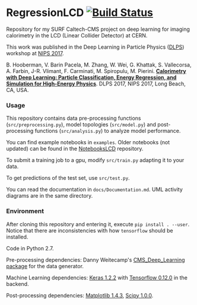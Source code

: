 # RegressionLCD [![Build Status](https://travis-ci.org/vitoriapacela/RegressionLCD.svg?branch=master)](https://travis-ci.org/vitoriapacela/RegressionLCD)


Repository for my SURF Caltech-CMS project on deep learning for imaging calorimetry in the LCD (Linear Collider Detector) at CERN.

This work was published in the Deep Learning in Particle Physics ([DLPS](https://dl4physicalsciences.github.io/)) workshop at [NIPS 2017](https://nips.cc/Conferences/2017).

B. Hooberman, V. Barin Pacela, M. Zhang, W. Wei, G. Khattak, S. Vallecorsa, A. Farbin, J-R. Vlimant, F. Carminati, M. Spiropulu, M. Pierini. [**Calorimetry with Deep Learning: Particle Classification, Energy Regression, and Simulation for High-Energy Physics**](https://dl4physicalsciences.github.io/files/nips_dlps_2017_15.pdf). DLPS 2017, NIPS 2017, Long Beach, CA, USA.

### Usage
This repository contains data pre-processing functions (`src/preprocessing.py`), model topologies (`src/model.py`) and post-processing functions (`src/analysis.py`) to analyze model performance.

You can find example notebooks in `examples`. Older notebooks (not updated) can be found in the [NotebooksLCD](https://github.com/vitoriapacela/NotebooksLCD) repository.

To submit a training job to a gpu, modify `src/train.py` adapting it to your data.

To get predictions of the test set, use `src/test.py`.

You can read the documentation in `docs/Documentation.md`. UML activity diagrams are in the same directory.

### Environment
After cloning this repository and entering it, execute `pip install . --user`.
Notice that there are inconsistencies with how `tensorflow` should be installed.

Code in Python 2.7.

Pre-processing dependencies:
Danny Weitecamp's [CMS_Deep_Learning package](https://github.com/DannyWeitekamp/CMS_Deep_Learning) for the data generator.

Machine Learning dependencies:
[Keras 1.2.2](https://keras.io/) with [Tensorflow 0.12.0](https://www.tensorflow.org/) in the backend.

Post-processing dependencies:
[Matplotlib 1.4.3](http://matplotlib.org/), [Scipy 1.0.0](https://www.scipy.org/).
